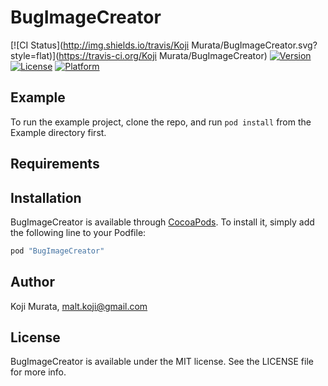 # BugImageCreator

[![CI Status](http://img.shields.io/travis/Koji Murata/BugImageCreator.svg?style=flat)](https://travis-ci.org/Koji Murata/BugImageCreator)
[![Version](https://img.shields.io/cocoapods/v/BugImageCreator.svg?style=flat)](http://cocoapods.org/pods/BugImageCreator)
[![License](https://img.shields.io/cocoapods/l/BugImageCreator.svg?style=flat)](http://cocoapods.org/pods/BugImageCreator)
[![Platform](https://img.shields.io/cocoapods/p/BugImageCreator.svg?style=flat)](http://cocoapods.org/pods/BugImageCreator)

## Example

To run the example project, clone the repo, and run `pod install` from the Example directory first.

## Requirements

## Installation

BugImageCreator is available through [CocoaPods](http://cocoapods.org). To install
it, simply add the following line to your Podfile:

```ruby
pod "BugImageCreator"
```

## Author

Koji Murata, malt.koji@gmail.com

## License

BugImageCreator is available under the MIT license. See the LICENSE file for more info.
